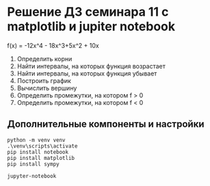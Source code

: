 ﻿# Решение ДЗ семинара 11 с matplotlib и jupiter notebook

f(x) = -12x^4 - 18x^3+5x^2 + 10x
1. Определить корни
2. Найти интервалы, на которых функция возрастает
3. Найти интервалы, на которых функция убывает
4. Построить график
5. Вычислить вершину
6. Определить промежутки, на котором f > 0
7. Определить промежутки, на котором f < 0

## Дополнительные компоненты и настройки

```
python -m venv venv
.\venv\scripts\activate
pip install notebook
pip install matplotlib
pip install sympy

jupyter-notebook

```